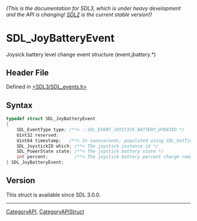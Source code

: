 ###### (This is the documentation for SDL3, which is under heavy development and the API is changing! [SDL2](https://wiki.libsdl.org/SDL2/) is the current stable version!)
# SDL_JoyBatteryEvent

Joysick battery level change event structure (event.jbattery.*)

## Header File

Defined in [<SDL3/SDL_events.h>](https://github.com/libsdl-org/SDL/blob/main/include/SDL3/SDL_events.h)

## Syntax

```c
typedef struct SDL_JoyBatteryEvent
{
    SDL_EventType type; /**< ::SDL_EVENT_JOYSTICK_BATTERY_UPDATED */
    Uint32 reserved;
    Uint64 timestamp;   /**< In nanoseconds, populated using SDL_GetTicksNS() */
    SDL_JoystickID which; /**< The joystick instance id */
    SDL_PowerState state; /**< The joystick battery state */
    int percent;          /**< The joystick battery percent charge remaining */
} SDL_JoyBatteryEvent;
```

## Version

This struct is available since SDL 3.0.0.

----
[CategoryAPI](CategoryAPI), [CategoryAPIStruct](CategoryAPIStruct)

